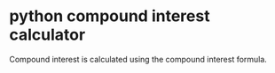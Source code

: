 # python compound interest calculator
Compound interest is calculated using the compound interest formula.
